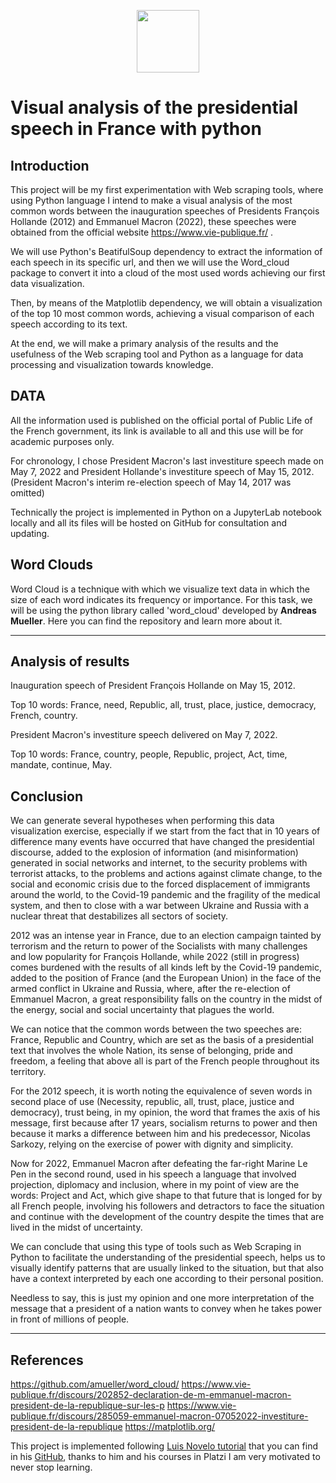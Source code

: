 <p align="center">
<a href="https://github.com/javiladino"><img src = "http://javierladino.com/fr/wp-content/uploads/2022/03/cropped-cropped-logo_nuevo_portafolio_01_150.png" width = 100> </a>
</p>

# Visual analysis of the presidential speech in France with python

## Introduction
This project will be my first experimentation with Web scraping tools, where using Python language I intend to make a visual analysis of the most common words between the inauguration speeches of Presidents François Hollande (2012) and Emmanuel Macron (2022), these speeches were obtained from the official website https://www.vie-publique.fr/ .

We will use Python's BeatifulSoup dependency to extract the information of each speech in its specific url, and then we will use the Word_cloud package to convert it into a cloud of the most used words achieving our first data visualization.

Then, by means of the Matplotlib dependency, we will obtain a visualization of the top 10 most common words, achieving a visual comparison of each speech according to its text.

At the end, we will make a primary analysis of the results and the usefulness of the Web scraping tool and Python as a language for data processing and visualization towards knowledge.

## DATA
All the information used is published on the official portal of Public Life of the French government, its link is available to all and this use will be for academic purposes only.

For chronology, I chose President Macron's last investiture speech made on May 7, 2022 and President Hollande's investiture speech of May 15, 2012. (President Macron's interim re-election speech of May 14, 2017 was omitted)

Technically the project is implemented in Python on a JupyterLab notebook locally and all its files will be hosted on GitHub for consultation and updating.

## Word Clouds

Word Cloud is a technique with which we visualize text data in which the size of each word indicates its frequency or importance.
For this task, we will be using the python library called 'word_cloud' developed by <b>Andreas Mueller</b>. <a hreef="https://github.com/amueller/word_cloud/">Here</a> you can find the repository and learn more about it.
***
## Analysis of results

Inauguration speech of President François Hollande on May 15, 2012.

Top 10 words: France, need, Republic, all, trust, place, justice, democracy, French, country.

President Macron's investiture speech delivered on May 7, 2022.

Top 10 words: France, country, people, Republic, project, Act, time, mandate, continue, May.

## Conclusion

We can generate several hypotheses when performing this data visualization exercise, especially if we start from the fact that in 10 years of difference many events have occurred that have changed the presidential discourse, added to the explosion of information (and misinformation) generated in social networks and internet, to the security problems with terrorist attacks, to the problems and actions against climate change, to the social and economic crisis due to the forced displacement of immigrants around the world, to the Covid-19 pandemic and the fragility of the medical system, and then to close with a war between Ukraine and Russia with a nuclear threat that destabilizes all sectors of society.

2012 was an intense year in France, due to an election campaign tainted by terrorism and the return to power of the Socialists with many challenges and low popularity for François Hollande, while 2022 (still in progress) comes burdened with the results of all kinds left by the Covid-19 pandemic, added to the position of France (and the European Union) in the face of the armed conflict in Ukraine and Russia, where, after the re-election of Emmanuel Macron, a great responsibility falls on the country in the midst of the energy, social and social uncertainty that plagues the world.

We can notice that the common words between the two speeches are: France, Republic and Country, which are set as the basis of a presidential text that involves the whole Nation, its sense of belonging, pride and freedom, a feeling that above all is part of the French people throughout its territory.

For the 2012 speech, it is worth noting the equivalence of seven words in second place of use (Necessity, republic, all, trust, place, justice and democracy), trust being, in my opinion, the word that frames the axis of his message, first because after 17 years, socialism returns to power and then because it marks a difference between him and his predecessor, Nicolas Sarkozy, relying on the exercise of power with dignity and simplicity.

Now for 2022, Emmanuel Macron after defeating the far-right Marine Le Pen in the second round, used in his speech a language that involved projection, diplomacy and inclusion, where in my point of view are the words: Project and Act, which give shape to that future that is longed for by all French people, involving his followers and detractors to face the situation and continue with the development of the country despite the times that are lived in the midst of uncertainty.

We can conclude that using this type of tools such as Web Scraping in Python to facilitate the understanding of the presidential speech, helps us to visually identify patterns that are usually linked to the situation, but that also have a context interpreted by each one according to their personal position.

Needless to say, this is just my opinion and one more interpretation of the message that a president of a nation wants to convey when he takes power in front of millions of people.
***

## References

https://github.com/amueller/word_cloud/
https://www.vie-publique.fr/discours/202852-declaration-de-m-emmanuel-macron-president-de-la-republique-sur-les-p
https://www.vie-publique.fr/discours/285059-emmanuel-macron-07052022-investiture-president-de-la-republique
https://matplotlib.org/

This project is implemented following <a href="https://www.linkedin.com/in/novelo-luis/">Luis Novelo tutorial</a> that you can find in his <a href="https://github.com/PhinanceScientist">GitHub</a>, thanks to him and his courses in Platzi I am very motivated to never stop learning.
